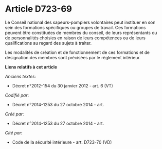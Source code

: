 # Article D723-69

Le Conseil national des sapeurs-pompiers volontaires peut instituer en son sein des formations spécifiques ou groupes de
travail. Ces formations peuvent être constituées de membres du conseil, de leurs représentants ou de personnalités choisies
en raison de leurs compétences ou de leurs qualifications au regard des sujets à traiter.

Les modalités de création et de fonctionnement de ces formations et de désignation des membres sont précisées par le
règlement intérieur.

**Liens relatifs à cet article**

_Anciens textes_:

  - Décret n°2012-154 du 30 janvier 2012 - art. 6 (VT)

_Codifié par_:

  - Décret n°2014-1253 du 27 octobre 2014 - art.

_Créé par_:

  - Décret n°2014-1253 du 27 octobre 2014 - art.

_Cité par_:

  - Code de la sécurité intérieure - art. D723-70 (VD)
